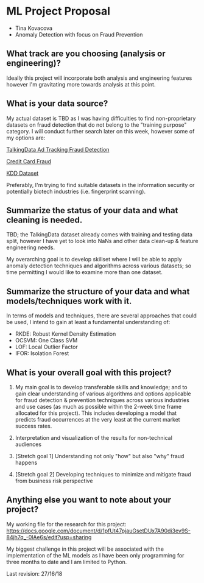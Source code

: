 # ML Project Proposal
- Tina Kovacova
- Anomaly Detection with focus on Fraud Prevention

## What track are you choosing (analysis or engineering)?
Ideally this project will incorporate both analysis and engineering features however I'm gravitating more towards analysis at this point.

## What is your data source?
My actual dataset is TBD as I was having difficulties to find non-proprietary datasets on fraud detection that do not belong to the "training purpose" category. I will conduct further search later on this week, however some of my options are:

[TalkingData Ad Tracking Fraud Detection](https://www.kaggle.com/c/talkingdata-adtracking-fraud-detection/data)

[Credit Card Fraud](https://www.kaggle.com/mlg-ulb/creditcardfraud)

[KDD Dataset](http://kdd.ics.uci.edu/databases/kddcup99/kddcup99.html)

Preferably, I'm trying to find suitable datasets in the information security or potentially biotech industries (i.e. fingerprint scanning).  

## Summarize the status of your data and what cleaning is needed.
TBD; the TalkingData dataset already comes with training and testing data split, however I have yet to look into NaNs and other data clean-up & feature engineering needs. 

My overarching goal is to develop skillset where I will be able to apply anomaly detection techniques and algorithms across various datasets; so time permitting I would like to examine more than one dataset. 

## Summarize the structure of your data and what models/techniques work with it.
In terms of models and techniques, there are several approaches that could be used, I intend to gain at least a fundamental understanding of: 

- RKDE: Robust Kernel Density Estimation
- OCSVM: One Class SVM
- LOF: Local Outlier Factor
- IFOR: Isolation Forest

## What is your overall goal with this project?
1. My main goal is to develop transferable skills and knowledge; and to gain clear understanding of various algorithms and options applicable for fraud detection & prevention techniques across various industries and use cases (as much as possible within the 2-week time frame allocated for this project). This includes developing a model that predicts fraud occurrences at the very least at the current market success rates.

2. Interpretation and visualization of the results for non-technical audiences 

3. [Stretch goal 1] Understanding not only "how" but also "why" fraud happens 

4. [Stretch goal 2] Developing techniques to minimize and mitigate fraud from business risk perspective

## Anything else you want to note about your project?
My working file for the research for this project: 
https://docs.google.com/document/d/1pfUt47pjauGsetDUx7A90di3ev9S-84jh7q_-0lAe6s/edit?usp=sharing

My biggest challenge in this project will be associated with the implementation of the ML models as I have been only programming for three months to date and I am limited to Python. 


Last revision: 27/16/18
